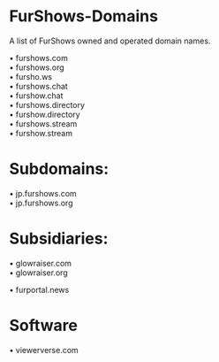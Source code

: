 # FurShows-Domains
A list of FurShows owned and operated domain names.

• furshows.com</br>
• furshows.org</br>
• fursho.ws</br>
• furshows.chat</br>
• furshow.chat</br>
• furshows.directory</br>
• furshow.directory</br>
• furshows.stream</br>
• furshow.stream</br>


# Subdomains:

• jp.furshows.com</br>
• jp.furshows.org</br>

# Subsidiaries:

• glowraiser.com</br>
• glowraiser.org</br>

• furportal.news</br>

# Software

• viewerverse.com</br>
